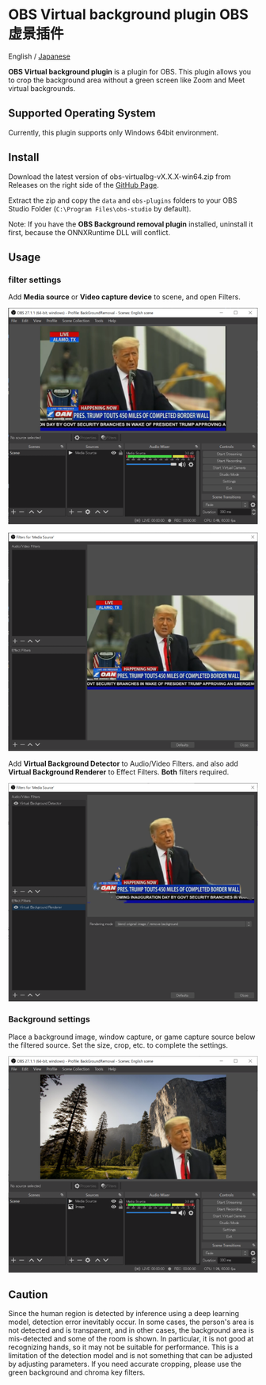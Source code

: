 # OBS Virtual background plugin  OBS 虚景插件

English / [Japanese](./README_ja.md)

**OBS Virtual background plugin** is a plugin for OBS. This plugin allows you to crop the background area without a green screen like Zoom and Meet virtual backgrounds.
## Supported Operating System

Currently, this plugin supports only Windows 64bit environment.

## Install

Download the latest version of obs-virtualbg-vX.X.X-win64.zip from Releases on the right side of the [GitHub Page](https://github.com/kounoike/obs-virtualbg).

Extract the zip and copy the `data` and `obs-plugins` folders to your OBS Studio Folder (`C:\Program Files\obs-studio` by default).


Note: If you have the **OBS Background removal plugin** installed, uninstall it first, because the ONNXRuntime DLL will conflict.


## Usage

### filter settings

Add **Media source** or **Video capture device** to scene, and open Filters.

![](doc/scene_en.png)

![](doc/filter_en.png)


Add **Virtual Background Detector** to Audio/Video Filters. and also add **Virtual Background Renderer** to Effect Filters. **Both** filters required.

![](doc/filter_2_en.png)

### Background settings

Place a background image, window capture, or game capture source below the filtered source. Set the size, crop, etc. to complete the settings.

![](doc/scene_2_en.png)

## Caution

Since the human region is detected by inference using a deep learning model, detection error inevitably occur. In some cases, the person's area is not detected and is transparent, and in other cases, the background area is mis-detected and some of the room is shown. In particular, it is not good at recognizing hands, so it may not be suitable for performance. This is a limitation of the detection model and is not something that can be adjusted by adjusting parameters. If you need accurate cropping, please use the green background and chroma key filters.


